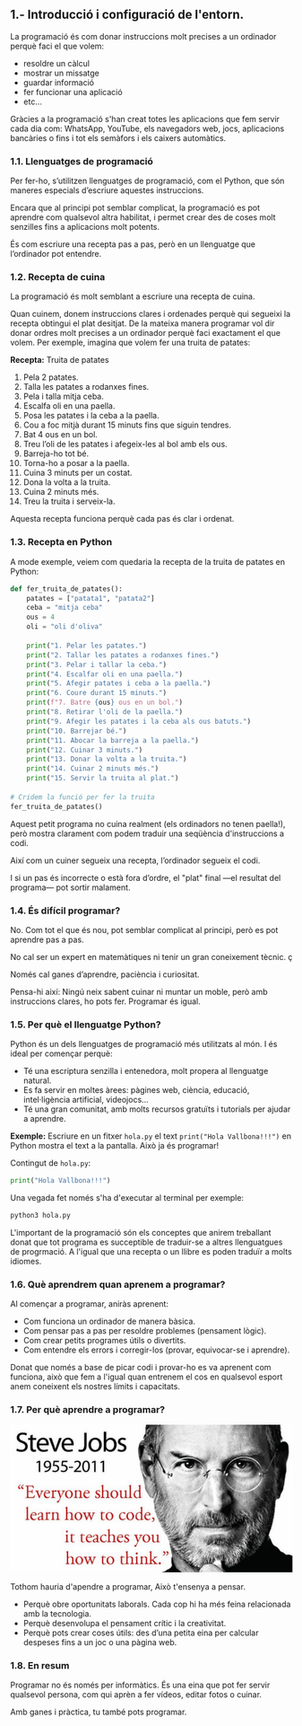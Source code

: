

## 1.- Introducció i configuració de l'entorn.

La programació és com donar instruccions molt precises a un ordinador perquè faci el que volem: 
* resoldre un càlcul
* mostrar un missatge
* guardar informació
* fer funcionar una aplicació
* etc...

Gràcies a la programació s'han creat totes les aplicacions que fem servir cada dia com: WhatsApp, YouTube, els navegadors web, jocs, aplicacions bancàries o fins i tot els semàfors i els caixers automàtics.


### 1.1. Llenguatges de programació

Per fer-ho, s’utilitzen llenguatges de programació, com el Python, que són maneres especials d’escriure aquestes instruccions.

Encara que al principi pot semblar complicat, la programació es pot aprendre com qualsevol altra habilitat, i permet crear des de
coses molt senzilles fins a aplicacions molt potents.


És com escriure una recepta pas a pas, però en un llenguatge que
l’ordinador pot entendre.


### 1.2. Recepta de cuina


La programació és molt semblant a escriure una recepta de cuina. 

Quan cuinem, donem instruccions clares i ordenades perquè qui segueixi la recepta obtingui el plat desitjat. De la mateixa manera programar vol dir donar ordres molt precises a un ordinador perquè faci exactament el que volem. Per exemple, imagina que volem fer una truita de patates:

**Recepta:** Truita de patates
1. Pela 2 patates.
2. Talla les patates a rodanxes fines.
3. Pela i talla mitja ceba.
4. Escalfa oli en una paella.
5. Posa les patates i la ceba a la paella.
6. Cou a foc mitjà durant 15 minuts fins que siguin tendres.
7. Bat 4 ous en un bol.
8. Treu l’oli de les patates i afegeix-les al bol amb els ous.
9. Barreja-ho tot bé.
10. Torna-ho a posar a la paella.
11. Cuina 3 minuts per un costat.
12. Dona la volta a la truita.
13. Cuina 2 minuts més.
14. Treu la truita i serveix-la.
    
Aquesta recepta funciona perquè cada pas és clar i ordenat.


### 1.3. Recepta en Python

A mode exemple, veiem com quedaria la recepta de la truita de patates en Python:

```Python
def fer_truita_de_patates():
    patates = ["patata1", "patata2"]
    ceba = "mitja ceba"
    ous = 4
    oli = "oli d'oliva"

    print("1. Pelar les patates.")
    print("2. Tallar les patates a rodanxes fines.")
    print("3. Pelar i tallar la ceba.")
    print("4. Escalfar oli en una paella.")
    print("5. Afegir patates i ceba a la paella.")
    print("6. Coure durant 15 minuts.")
    print(f"7. Batre {ous} ous en un bol.")
    print("8. Retirar l'oli de la paella.")
    print("9. Afegir les patates i la ceba als ous batuts.")
    print("10. Barrejar bé.")
    print("11. Abocar la barreja a la paella.")
    print("12. Cuinar 3 minuts.")
    print("13. Donar la volta a la truita.")
    print("14. Cuinar 2 minuts més.")
    print("15. Servir la truita al plat.")

# Cridem la funció per fer la truita
fer_truita_de_patates()
```

Aquest petit programa no cuina realment (els ordinadors no tenen paella!), però mostra clarament com podem traduir una seqüència
d'instruccions a codi. 

Així com un cuiner segueix una recepta, l’ordinador segueix el codi.

I si un pas és incorrecte o està fora d’ordre, el "plat" final —el resultat del programa— pot sortir malament.


### 1.4. És difícil programar?


No. Com tot el que és nou, pot semblar complicat al principi, però es pot aprendre pas a pas. 

No cal ser un expert en matemàtiques ni tenir un gran coneixement tècnic. ç

Només cal ganes d’aprendre, paciència i curiositat.

Pensa-hi així: Ningú neix sabent cuinar ni muntar un moble, però amb instruccions clares, ho pots fer. Programar és igual.



### 1.5. Per què el llenguatge Python?

Python és un dels llenguatges de programació més utilitzats al món. I és ideal per començar perquè:

* Té una escriptura senzilla i entenedora, molt propera al llenguatge natural.
* Es fa servir en moltes àrees: pàgines web, ciència, educació, intel·ligència artificial, videojocs...
* Té una gran comunitat, amb molts recursos gratuïts i tutorials per ajudar a aprendre.


**Exemple:** Escriure en un fitxer `hola.py` el text `print("Hola Vallbona!!!")` en Python mostra el text a la pantalla. Això ja és programar!

Contingut de `hola.py`:
```Python
print("Hola Vallbona!!!")
```

Una vegada fet només s'ha d'executar al terminal per exemple:
```bash
python3 hola.py
```


L'important de la programació són els conceptes que anirem treballant donat que tot programa es succeptible de traduir-se a altres llenguatgues de progrmació. A l'igual que una recepta o un llibre es poden traduïr a molts idiomes.



### 1.6. Què aprendrem quan aprenem a programar?

Al començar a programar, aniràs aprenent:

* Com funciona un ordinador de manera bàsica.
* Com pensar pas a pas per resoldre problemes (pensament lògic).
* Com crear petits programes útils o divertits.
* Com entendre els errors i corregir-los (provar, equivocar-se i aprendre).

Donat que només a base de picar codi i provar-ho es va aprenent com funciona, això que fem a l'igual quan entrenem el cos en qualsevol esport anem coneixent els nostres límits i capacitats.


### 1.7. Per què aprendre a programar?

![Steve Jobs](imatges/steve.png)

Tothom hauria d'apendre a programar, Això t'ensenya a pensar.

* Perquè obre oportunitats laborals. Cada cop hi ha més feina relacionada amb la tecnologia.
* Perquè desenvolupa el pensament crític i la creativitat.
* Perquè pots crear coses útils: des d’una petita eina per calcular despeses fins a un joc o una pàgina web.


### 1.8. En resum

Programar no és només per informàtics. És una eina que pot fer servir qualsevol persona, com qui aprèn a fer vídeos, editar fotos o cuinar. 

Amb ganes i pràctica, tu també pots programar.
